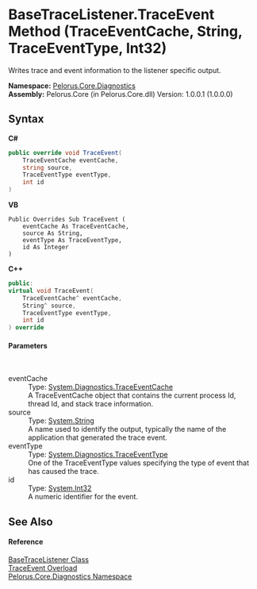 # BaseTraceListener.TraceEvent Method (TraceEventCache, String, TraceEventType, Int32)
 

Writes trace and event information to the listener specific output.

**Namespace:**&nbsp;<a href="9C794B0B">Pelorus.Core.Diagnostics</a><br />**Assembly:**&nbsp;Pelorus.Core (in Pelorus.Core.dll) Version: 1.0.0.1 (1.0.0.0)

## Syntax

**C#**<br />
``` C#
public override void TraceEvent(
	TraceEventCache eventCache,
	string source,
	TraceEventType eventType,
	int id
)
```

**VB**<br />
``` VB
Public Overrides Sub TraceEvent ( 
	eventCache As TraceEventCache,
	source As String,
	eventType As TraceEventType,
	id As Integer
)
```

**C++**<br />
``` C++
public:
virtual void TraceEvent(
	TraceEventCache^ eventCache, 
	String^ source, 
	TraceEventType eventType, 
	int id
) override
```


#### Parameters
&nbsp;<dl><dt>eventCache</dt><dd>Type: <a href="http://msdn2.microsoft.com/en-us/library/9369bzbf" target="_blank">System.Diagnostics.TraceEventCache</a><br />A TraceEventCache object that contains the current process Id, thread Id, and stack trace information.</dd><dt>source</dt><dd>Type: <a href="http://msdn2.microsoft.com/en-us/library/s1wwdcbf" target="_blank">System.String</a><br />A name used to identify the output, typically the name of the application that generated the trace event.</dd><dt>eventType</dt><dd>Type: <a href="http://msdn2.microsoft.com/en-us/library/5t134hfw" target="_blank">System.Diagnostics.TraceEventType</a><br />One of the TraceEventType values specifying the type of event that has caused the trace.</dd><dt>id</dt><dd>Type: <a href="http://msdn2.microsoft.com/en-us/library/td2s409d" target="_blank">System.Int32</a><br />A numeric identifier for the event.</dd></dl>

## See Also


#### Reference
<a href="E94DFA3F">BaseTraceListener Class</a><br /><a href="4B2B68E8">TraceEvent Overload</a><br /><a href="9C794B0B">Pelorus.Core.Diagnostics Namespace</a><br />